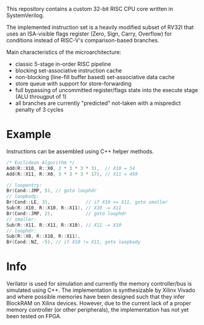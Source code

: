 This repository contains a custom 32-bit RISC CPU core written in SystemVerilog.

The implemented instruction set is a heavily modified subset of RV32I that uses an ISA-visible flags register (Zero, Sign, Carry, Overflow) for conditions instead of RISC-V's comparison-based branches.

Main characteristics of the microarchitecture:
- classic 5-stage in-order RISC pipeline 
- blocking set-associative instruction cache
- non-blocking (line-fill buffer based) set-associative data cache
- store queue with support for store-forwarding
- full bypassing of uncommitted register/flags state into the execute stage (ALU througput of 1)
- all branches are currently "predicted" not-taken with a mispredict penalty of 3 cycles

# Example
Instructions can be assembled using C++ helper methods.
```c++
/* Euclidean Algorithm */
Add(R::X10, R::X0, 2 * 3 * 3 * 3),  // X10 = 54
Add(R::X11, R::X0, 3 * 3 * 3 * 17), // X11 = 459

// loopentry:
Br(Cond::JMP, 5), // goto loophdr
// loopbody:
Br(Cond::LE, 3),             // if X10 <= X11, goto smaller
Sub(R::X10, R::X10, R::X11), // X10 -= X11
Br(Cond::JMP, 2),            // goto loophdr
// smaller:
Sub(R::X11, R::X11, R::X10), // X11 -= X10
// loophdr:
Sub(R::X0, R::X10, R::X11),
Br(Cond::NZ, -5), // if X10 != X11, goto loopbody
```
# Info
Verilator is used for simulation and currently the memory controller/bus is simulated using C++.
The implementation is synthesizable by Xilinx Vivado and where possible memories have been designed such that they infer BlockRAM on Xilinx devices. 
However, due to the current lack of a proper memory controller (or other peripherals), the implementation has not yet been tested on FPGA.
